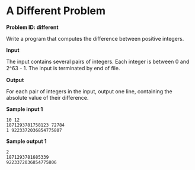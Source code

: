 # A Different Problem
**Problem ID: different**

Write a program that computes the difference between positive integers.

**Input**

The input contains several pairs of integers. Each integer is between 0 and 2^63 - 1. The input is terminated by end
of ﬁle.

**Output**

For each pair of integers in the input, output one line, containing the absolute value of their difference.

**Sample input 1**

```
10 12
1871293781758123 72784
1 9223372036854775807
```

**Sample output 1**

```
2
1871293781685339
9223372036854775806
```
